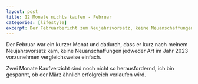 ```yaml
---
layout: post
title: 12 Monate nichts kaufen - Februar
categories: [lifestyle]
excerpt: Der Februarbericht zum Neujahrsvorsatz, keine Neuanschaffungen im Jahr 2023 zu tätigen.
---
```


Der Februar war ein kurzer Monat und dadurch, dass er kurz nach meinem Neujahrsvorsatz kam, keine Neuanschaffungen jedweder Art im Jahr 2023 vorzunehmen vergleichsweise einfach.

Zwei Monate Kaufverzicht sind noch nicht so herausfordernd, ich bin gespannt, ob der März ähnlich erfolgreich verlaufen wird.